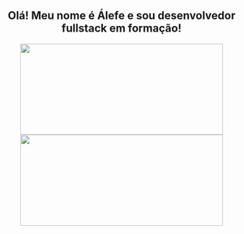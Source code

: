 ## <div align="center"> Olá! Meu nome é Álefe e sou desenvolvedor fullstack em formação!
</div>
<div align="center">
<img height="180em" width="400em" src="https://github-readme-stats.vercel.app/api/top-langs/?username=Alephmihaelis&layout=compact&langs_count=7&theme=github_dark"/><img height="180em" width="400em" src="https://github-readme-stats.vercel.app/api?username=Alephmihaelis&show_icons=true&theme=github_dark&include_all_commits=true&count_private=true"/>
